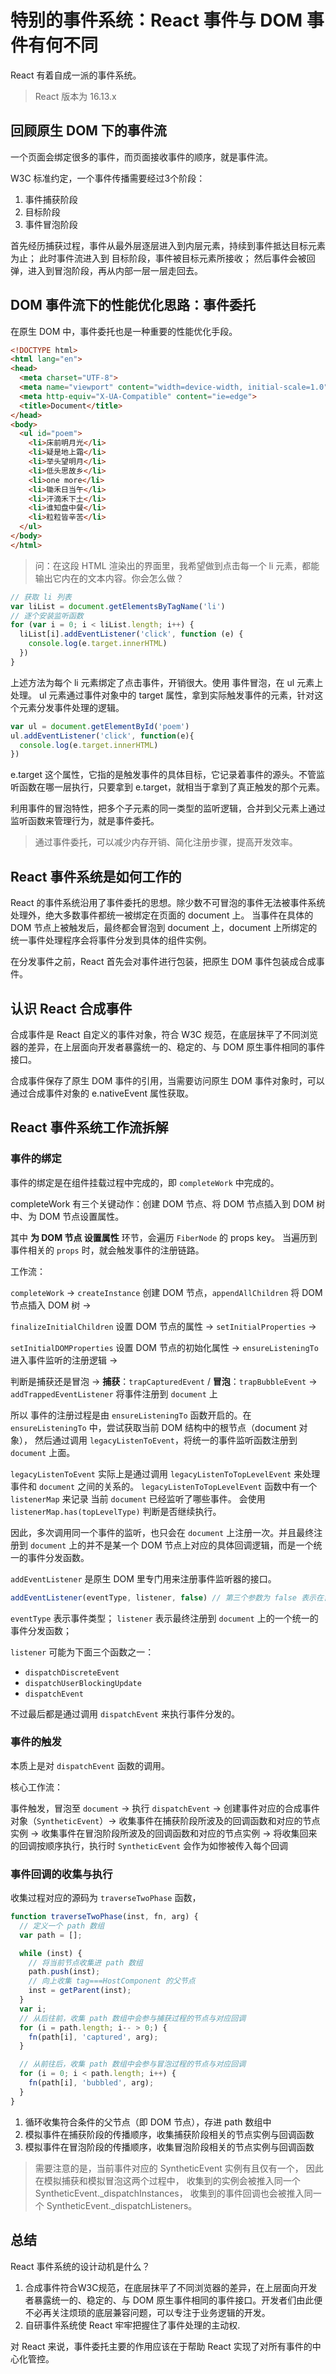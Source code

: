 
# 特别的事件系统：React 事件与 DOM 事件有何不同

React 有着自成一派的事件系统。

> React 版本为 16.13.x

## 回顾原生 DOM 下的事件流

一个页面会绑定很多的事件，而页面接收事件的顺序，就是事件流。

W3C 标准约定，一个事件传播需要经过3个阶段：

1. 事件捕获阶段
2. 目标阶段
3. 事件冒泡阶段

首先经历捕获过程，事件从最外层逐层进入到内层元素，持续到事件抵达目标元素为止；
此时事件流进入到 目标阶段，事件被目标元素所接收；
然后事件会被回弹，进入到冒泡阶段，再从内部一层一层走回去。

## DOM 事件流下的性能优化思路：事件委托

在原生 DOM 中，事件委托也是一种重要的性能优化手段。

```html
<!DOCTYPE html>
<html lang="en">
<head>
  <meta charset="UTF-8">
  <meta name="viewport" content="width=device-width, initial-scale=1.0">
  <meta http-equiv="X-UA-Compatible" content="ie=edge">
  <title>Document</title>
</head>
<body>
  <ul id="poem">
    <li>床前明月光</li>
    <li>疑是地上霜</li>
    <li>举头望明月</li>
    <li>低头思故乡</li>
    <li>one more</li>
    <li>锄禾日当午</li>
    <li>汗滴禾下土</li>
    <li>谁知盘中餐</li>
    <li>粒粒皆辛苦</li>
  </ul>
</body>
</html>
```

> 问：在这段 HTML 渲染出的界面里，我希望做到点击每一个 li 元素，都能输出它内在的文本内容。你会怎么做？

```javascript
// 获取 li 列表
var liList = document.getElementsByTagName('li')
// 逐个安装监听函数
for (var i = 0; i < liList.length; i++) {
  liList[i].addEventListener('click', function (e) {
    console.log(e.target.innerHTML)
  })
}
```

上述方法为每个 li 元素绑定了点击事件，开销很大。使用 事件冒泡，在 ul 元素上处理。
ul 元素通过事件对象中的 target 属性，拿到实际触发事件的元素，针对这个元素分发事件处理的逻辑。

```javascript
var ul = document.getElementById('poem')
ul.addEventListener('click', function(e){
  console.log(e.target.innerHTML)
})
```

e.target 这个属性，它指的是触发事件的具体目标，它记录着事件的源头。不管监听函数在哪一层执行，只要拿到 e.target，就相当于拿到了真正触发的那个元素。

利用事件的冒泡特性，把多个子元素的同一类型的监听逻辑，合并到父元素上通过监听函数来管理行为，就是事件委托。

> 通过事件委托，可以减少内存开销、简化注册步骤，提高开发效率。

## React 事件系统是如何工作的

React 的事件系统沿用了事件委托的思想。除少数不可冒泡的事件无法被事件系统处理外，绝大多数事件都统一被绑定在页面的 document 上。
当事件在具体的 DOM 节点上被触发后，最终都会冒泡到 document 上，document 上所绑定的统一事件处理程序会将事件分发到具体的组件实例。

在分发事件之前，React 首先会对事件进行包装，把原生 DOM 事件包装成合成事件。

## 认识 React 合成事件

合成事件是 React 自定义的事件对象，符合 W3C 规范，在底层抹平了不同浏览器的差异，在上层面向开发者暴露统一的、稳定的、与 DOM 原生事件相同的事件接口。

合成事件保存了原生 DOM 事件的引用，当需要访问原生 DOM 事件对象时，可以通过合成事件对象的 e.nativeEvent 属性获取。

## React 事件系统工作流拆解

### 事件的绑定

事件的绑定是在组件挂载过程中完成的，即 `completeWork` 中完成的。

completeWork 有三个关键动作：创建 DOM 节点、将 DOM 节点插入到 DOM 树中、为 DOM 节点设置属性。

其中 **为 DOM 节点 设置属性** 环节，会遍历 `FiberNode` 的 props key。
当遍历到事件相关的 `props` 时，就会触发事件的注册链路。

工作流：

`completeWork` -> `createInstance` 创建 DOM 节点，`appendAllChildren` 将 DOM 节点插入 DOM 树 ->

`finalizeInitialChildren` 设置 DOM 节点的属性 -> `setInitialProperties` ->

`setInitialDOMProperties` 设置 DOM 节点的初始化属性 -> `ensureListeningTo` 进入事件监听的注册逻辑 ->

判断是捕获还是冒泡 -> **捕获**：`trapCapturedEvent` / **冒泡**：`trapBubbleEvent` ->
`addTrappedEventListener` 将事件注册到 `document` 上

所以 事件的注册过程是由 `ensureListeningTo` 函数开启的。在 `ensureListeningTo` 中，尝试获取当前 DOM 结构中的根节点（document 对象），
然后通过调用 `legacyListenToEvent`，将统一的事件监听函数注册到 `document` 上面。

`legacyListenToEvent` 实际上是通过调用 `legacyListenToTopLevelEvent` 来处理事件和 `document` 之间的关系的。
`legacyListenToTopLevelEvent` 函数中有一个 `listenerMap` 来记录 当前 `document` 已经监听了哪些事件。
会使用 `listenerMap.has(topLevelType)` 判断是否继续执行。

因此，多次调用同一个事件的监听，也只会在 `document` 上注册一次。并且最终注册到 `document` 上的并不是某一个 DOM 节点上对应的具体回调逻辑，而是一个统一的事件分发函数。

`addEventListener` 是原生 DOM 里专门用来注册事件监听器的接口。

```javascript
addEventListener(eventType, listener, false) // 第三个参数为 false 表示在冒泡阶段执行
```

`eventType` 表示事件类型；
`listener` 表示最终注册到 `document` 上的一个统一的事件分发函数；

`listener` 可能为下面三个函数之一：

- `dispatchDiscreteEvent`
- `dispatchUserBlockingUpdate`
- `dispatchEvent`

不过最后都是通过调用 `dispatchEvent` 来执行事件分发的。

### 事件的触发

本质上是对 `dispatchEvent` 函数的调用。

核心工作流：

事件触发，冒泡至 `document` -> 执行 `dispatchEvent` -> 创建事件对应的合成事件对象（`SyntheticEvent`）->
收集事件在捕获阶段所波及的回调函数和对应的节点实例 -> 收集事件在冒泡阶段所波及的回调函数和对应的节点实例 ->
将收集回来的回调按顺序执行，执行时 `SyntheticEvent` 会作为如惨被传入每个回调

### 事件回调的收集与执行

收集过程对应的源码为 `traverseTwoPhase` 函数，

```javascript
function traverseTwoPhase(inst, fn, arg) {
  // 定义一个 path 数组
  var path = [];

  while (inst) {
    // 将当前节点收集进 path 数组
    path.push(inst);
    // 向上收集 tag===HostComponent 的父节点
    inst = getParent(inst);
  }
  var i;
  // 从后往前，收集 path 数组中会参与捕获过程的节点与对应回调
  for (i = path.length; i-- > 0;) {
    fn(path[i], 'captured', arg);
  }

  // 从前往后，收集 path 数组中会参与冒泡过程的节点与对应回调
  for (i = 0; i < path.length; i++) {
    fn(path[i], 'bubbled', arg);
  }
}
```

1. 循环收集符合条件的父节点（即 DOM 节点），存进 path 数组中
2. 模拟事件在捕获阶段的传播顺序，收集捕获阶段相关的节点实例与回调函数
3. 模拟事件在冒泡阶段的传播顺序，收集冒泡阶段相关的节点实例与回调函数

> 需要注意的是，当前事件对应的 SyntheticEvent 实例有且仅有一个，
> 因此在模拟捕获和模拟冒泡这两个过程中，
> 收集到的实例会被推入同一个 SyntheticEvent._dispatchInstances，
> 收集到的事件回调也会被推入同一个 SyntheticEvent._dispatchListeners。

## 总结

React 事件系统的设计动机是什么？

1. 合成事件符合W3C规范，在底层抹平了不同浏览器的差异，在上层面向开发者暴露统一的、稳定的、与 DOM 原生事件相同的事件接口。开发者们由此便不必再关注烦琐的底层兼容问题，可以专注于业务逻辑的开发。
2. 自研事件系统使 React 牢牢把握住了事件处理的主动权.

对 React 来说，事件委托主要的作用应该在于帮助 React 实现了对所有事件的中心化管控。
